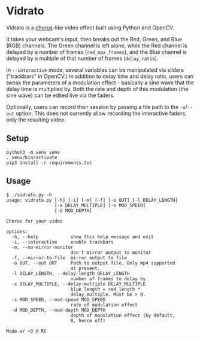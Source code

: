 # Vidrato
Vidrato is a [chorus](https://en.wikipedia.org/wiki/Chorus_(audio_effect))-like video effect built using Python and OpenCV.

It takes your webcam's input, then breaks out the Red, Green, and Blue (RGB) channels.
The Green channel is left alone, while the Red channel is delayed by a number of frames (`red_max_frames`),
and the Blue channel is delayed by a multiple of that number of frames (`delay_ratio`).

In `--interactive` mode, several variables can be manipulated via sliders ("trackbars" in OpenCV.)
In addition to delay time and delay ratio, users can tweak the parameters of a modulation effect -
basically a sine wave that the delay time is multiplied by.
Both the rate and depth of this modulation (the sine wave) can be edited live via the faders.

Optionally, users can record their session by passing a file path to  the `-o`/`--out` option.
This does not currently allow recording the interactive faders, only the resulting video.

## Setup
```
python3 -m venv venv
. venv/bin/activate
pip3 install -r requirements.txt
```

## Usage
```
$ ./vidrato.py -h
usage: vidrato.py [-h] [-i] [-m] [-f] [-o OUT] [-l DELAY_LENGTH]
                  [-x DELAY_MULTIPLE] [-s MOD_SPEED]
                  [-d MOD_DEPTH]

Chorus for your video

options:
  -h, --help            show this help message and exit
  -i, --interactive     enable trackbars
  -m, --no-mirror-monitor
                        don't mirror output to monitor
  -f, --mirror-to-file  mirror output to file
  -o OUT, --out OUT     Path to output file. Only mp4 supported
                        at present.
  -l DELAY_LENGTH, --delay-length DELAY_LENGTH
                        number of frames to delay by
  -x DELAY_MULTIPLE, --delay-multiple DELAY_MULTIPLE
                        blue_length = red_length *
                        delay_multiple. Must be > 0.
  -s MOD_SPEED, --mod-speed MOD_SPEED
                        rate of modulation effect
  -d MOD_DEPTH, --mod-depth MOD_DEPTH
                        depth of modulation effect (by default,
                        0, hence off)

Made w/ <3 @ RC
```
